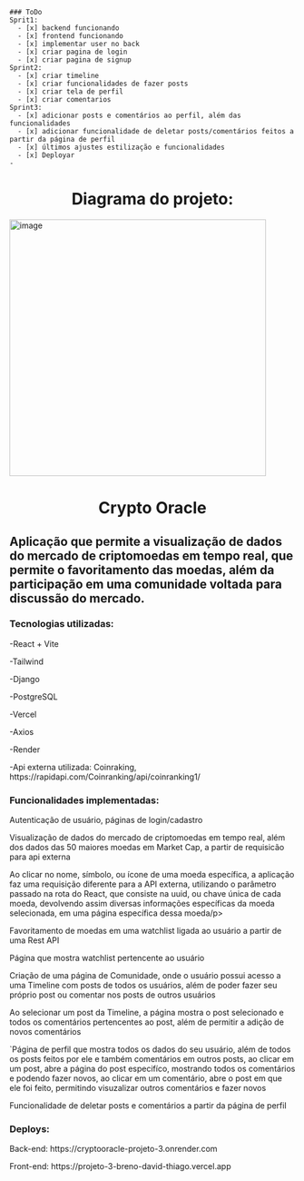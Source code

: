 ```[tasklist]
### ToDo
Sprit1:
  - [x] backend funcionando
  - [x] frontend funcionando
  - [x] implementar user no back
  - [x] criar pagina de login
  - [x] criar pagina de signup
Sprint2:
  - [x] criar timeline
  - [x] criar funcionalidades de fazer posts
  - [x] criar tela de perfil
  - [x] criar comentarios
Sprint3:
  - [x] adicionar posts e comentários ao perfil, além das funcionalidades
  - [x] adicionar funcionalidade de deletar posts/comentários feitos a partir da página de perfil
  - [x] últimos ajustes estilização e funcionalidades
  - [x] Deployar
-
```
<h1 align= "center">Diagrama do projeto:</h1>
<img width="452" alt="image" src="https://github.com/insper-tecnologias-web/projeto-3-breno_david_thiago/assets/69681254/290fdd03-bf22-4b28-a4ec-8f90611a21cf">



<h1 align="center"> Crypto Oracle </h1>
<h2>Aplicação que permite a visualização de dados do mercado de criptomoedas em tempo real, que permite o favoritamento das moedas, além da participação em uma comunidade voltada para discussão do mercado.</h2>
<h3>Tecnologias utilizadas:</h3>
<p>-React + Vite</p>
  </p>-Tailwind</p>
 </p> -Django</p>
  </p>-PostgreSQL</p>
  </p>-Vercel</p>
  </p>-Axios</p>
  </p>-Render</p>
   </p>-Api externa utilizada: Coinraking, https://rapidapi.com/Coinranking/api/coinranking1/ </p>
   
<h3>Funcionalidades implementadas:</h3
  <p>Autenticação de usuário, páginas de login/cadastro</p>                                
  <p>Visualização de dados do mercado de criptomoedas em tempo real, além dos dados das 50 maiores moedas em Market Cap, a partir de requisicão para api externa </p>
  <p>Ao clicar no nome, símbolo, ou ícone de uma moeda específica, a aplicação faz uma requisição diferente para a API externa, utilizando o parâmetro passado na rota do React, que consiste na uuid, ou chave única de cada moeda, devolvendo assim diversas informações específicas da moeda selecionada, em uma página específica dessa moeda/p>
  <p>Favoritamento de moedas em uma watchlist ligada ao usuário a partir de uma Rest API</p>
  <p>Página que mostra watchlist pertencente ao usuário</p>
  <p>Criação de uma página de Comunidade, onde o usuário possui acesso a uma Timeline com posts de todos os usuários, além de poder fazer seu próprio post ou comentar nos posts de outros usuários</p>  
  <p>Ao selecionar um post da Timeline, a página mostra o post selecionado e todos os comentários pertencentes ao post, além de permitir a adição de novos comentários</p>    
  <p>`Página de perfil que mostra todos os dados do seu usuário, além de todos os posts feitos por ele e também comentários em outros posts, ao clicar em um post, abre a página do post especifíco, mostrando todos os comentários e podendo fazer novos, ao clicar em um comentário, abre o post em que ele foi feito, permitindo visuzalizar outros comentários e fazer novos</p>  
  <p>Funcionalidade de deletar posts e comentários a partir da página de perfil</p> 
  

<h3>
  Deploys:
</h3>
<p>Back-end: https://cryptooracle-projeto-3.onrender.com</p>
<p>Front-end: https://projeto-3-breno-david-thiago.vercel.app</p>
